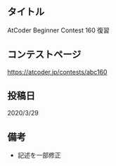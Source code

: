 ## タイトル

AtCoder Beginner Contest 160 復習

## コンテストページ

https://atcoder.jp/contests/abc160

## 投稿日

2020/3/29

## 備考

- 記述を一部修正
